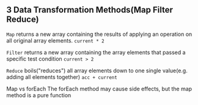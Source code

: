 ## 3 Data Transformation Methods(Map Filter Reduce)

`Map` returns a new array containing the results of applying an operation on all original array elements.
`current * 2`

`Filter` returns a new array containing the array elements that passed a specific test condition
`current > 2`

`Reduce` boils("reduces") all array elements down to one single value(e.g. adding all elements together)
`acc + current`

Map vs forEach
The forEach method may cause side effects, but the map method is a pure function
